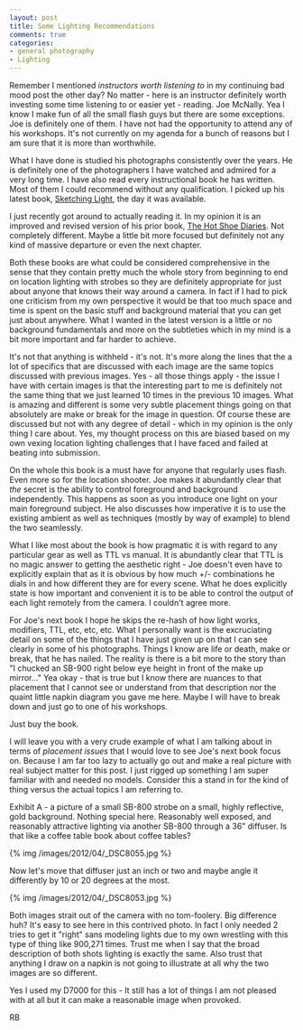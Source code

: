 ```yaml
---
layout: post
title: Some Lighting Recommendations
comments: true
categories:
- general photography
- Lighting
---
```

Remember I mentioned *instructors worth listening to* in my continuing bad mood post the other day? No matter - here is an instructor definitely worth investing some time listening to or easier yet - reading. Joe McNally. Yea I know I make fun of all the small flash guys but there are some exceptions. Joe is definitely one of them. I have not had the opportunity to attend any of his workshops. It's not currently on my agenda for a bunch of reasons but I am sure that it is more than worthwhile.

What I have done is studied his photographs consistently over the years. He is definitely one of the photographers I have watched and admired for a very long time. I have also read every instructional book he has written. Most of them I could recommend without any qualification. I picked up his latest book, [Sketching Light](http://www.amazon.com/gp/product/0321700902/ref=as_li_ss_tl?ie=UTF8&tag=rbde-20&linkCode=as2&camp=1789&creative=390957&creativeASIN=0321700902), the day it was available. 

<!--more-->

I just recently got around to actually reading it. In my opinion it is an improved and revised version of his prior book, [The Hot Shoe Diaries](http://www.amazon.com/gp/product/0321580141/ref=as_li_ss_tl?ie=UTF8&tag=rbde-20&linkCode=as2&camp=1789&creative=390957&creativeASIN=0321580141). Not completely different. Maybe a little bit more focused but definitely not any kind of massive departure or even the next chapter. 

Both these books are what could be considered comprehensive in the sense that they contain pretty much the whole story from beginning to end on location lighting with strobes so they are definitely appropriate for just about anyone that knows their way around a camera. In fact if I had to pick one criticism from my own perspective it would be that too much space and time is spent on the basic stuff and background material that you can get just about anywhere. What I wanted in the latest version is a little or no background fundamentals and more on the subtleties which in my mind is a bit more important and far harder to achieve.

It's not that anything is withheld - it's not. It's more along the lines that the a lot of specifics that are discussed with each image are the same topics discussed with previous images. Yes - all those things apply - the issue I have with certain images is that the interesting part to me is definitely not the same thing that we just learned 10 times in the previous 10 images. What is amazing and different is some very subtle placement things going on that absolutely are make or break for the image in question. Of course these are discussed but not with any degree of detail - which in my opinion is the only thing I care about. Yes, my thought process on this are biased based on my own vexing location lighting challenges that I have faced and failed at beating into submission.

On the whole this book is a must have for anyone that regularly uses flash. Even more so for the location shooter. Joe makes it abundantly clear that *the* secret is the ability to control foreground and background independently. This happens as soon as you introduce one light on your main foreground subject. He also discusses how imperative it is to use the existing ambient as well as techniques (mostly by way of example) to blend the two seamlessly. 

What I like most about the book is how pragmatic it is with regard to any particular gear as well as TTL vs manual. It is abundantly clear that TTL is no magic answer to getting the aesthetic right - Joe doesn't even have to explicitly explain that as it is obvious by how much +/- combinations he dials in and how different they are for every scene. What he does explicitly state is how important and convenient it is to be able to control the output of each light remotely from the camera. I couldn't agree more.

For Joe's next book I hope he skips the re-hash of how light works, modifiers, TTL, etc, etc, etc. What I personally want is the excruciating detail on some of the things that I have just given up on that I can see clearly in some of his photographs. Things I know are life or death, make or break, that he has nailed. The reality is there is a bit more to the story than "I chucked an SB-900 right below eye height in front of the make up mirror…" Yea okay - that is true but I know there are nuances to that placement that I cannot see or understand from that description nor the quaint little napkin diagram you gave me here. Maybe I will have to break down and just go to one of his workshops.

Just buy the book.

I will leave you with a very crude example of what I am talking about in terms of *placement issues* that I would love to see Joe's next book focus on. Because I am far too lazy to actually go out and make a real picture with real subject matter for this post. I just rigged up something I am super familiar with and needed no models. Consider this a stand in for the kind of thing versus the actual topics I am referring to.

Exhibit A - a picture of a small SB-800 strobe on a small, highly reflective, gold background. Nothing special here. Reasonably well exposed, and reasonably attractive lighting via another SB-800 through a 36" diffuser. Is that like a coffee table book about coffee tables? 

{% img /images/2012/04/_DSC8055.jpg %}

Now let's move that diffuser just an inch or two and maybe angle it differently by 10 or 20 degrees at the most. 

{% img /images/2012/04/_DSC8053.jpg %}

Both images strait out of the camera with no tom-foolery. Big difference huh? It's easy to see here in this contrived photo. In fact I only needed 2 tries to get it "right" sans modeling lights due to my own wrestling with this type of thing like 900,271 times. Trust me when I say that the broad description of both shots lighting is exactly the same. Also trust that anything I draw on a napkin is not going to illustrate at all why the two images are so different.

Yes I used my D7000 for this - It still has a lot of things I am not pleased with at all but it can make a reasonable image when provoked.

RB

